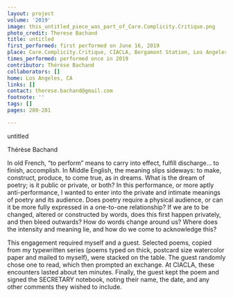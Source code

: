 ```yaml
---
layout: project
volume: '2019'
image: this_untitled_piece_was_part_of_Care.Complicity.Critique.png
photo_credit: Therese Bachand
title: untitled
first_performed: first performed on June 16, 2019
place: Care.Complicity.Critique, CIACLA, Bergamont Station, Los Angeles, CA
times_performed: performed once in 2019
contributor: Thérèse Bachand
collaborators: []
home: Los Angeles, CA
links: []
contact: therese.bachand@gmail.com
footnote: ''
tags: []
pages: 280-281

---
```


untitled

Thérèse Bachand

In old French, “to perform” means to carry into effect, fulfill discharge… to finish, accomplish. In Middle English, the meaning slips sideways: to make, construct, produce, to come true, as in dreams. What is the dream of poetry; is it public or private, or both? In this performance, or more aptly anti-performance, I wanted to enter into the private and intimate meanings of poetry and its audience. Does poetry require a physical audience, or can it be more fully expressed in a one-to-one relationship? If we are to be changed, altered or constructed by words, does this first happen privately, and then bleed outwards? How do words change around us? Where does the intensity and meaning lie, and how do we come to acknowledge this?

This engagement required myself and a guest. Selected poems, copied from my typewritten series (poems typed on thick, postcard size watercolor paper and mailed to myself), were stacked on the table. The guest randomly chose one to read, which then prompted an exchange. At CIACLA, these encounters lasted about ten minutes. Finally, the guest kept the poem and signed the SECRETARY notebook, noting their name, the date, and any other comments they wished to include.

